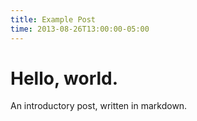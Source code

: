 ```yaml
---
title: Example Post
time: 2013-08-26T13:00:00-05:00
---
```

# Hello, world.
An introductory post, written in markdown.